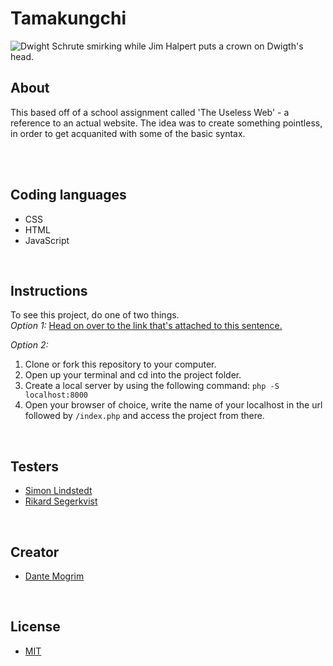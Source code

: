# Tamakungchi

<img alt="Dwight Schrute smirking while Jim Halpert puts a crown on Dwigth's head." src="https://media.giphy.com/media/okLCopqw6ElCDnIhuS/giphy.gif">

## About

This based off of a school assignment called 'The Useless Web' - a reference to an actual website. The idea was to create something pointless, in order to get acquanited with some of the basic syntax.

<br><br>

## Coding languages

- CSS
- HTML
- JavaScript

<br>

## Instructions

To see this project, do one of two things.
<br>
_Option 1:_ [Head on over to the link that's attached to this sentence.](https://tamakungchi.vercel.app/)

_Option 2:_

1. Clone or fork this repository to your computer.
2. Open up your terminal and cd into the project folder.
3. Create a local server by using the following command: `php -S localhost:8000`
4. Open your browser of choice, write the name of your localhost in the url followed by `/index.php` and access the project from there.

<br>

## Testers

- [Simon Lindstedt](https://github.com/simonlindstedt)
- [Rikard Segerkvist](https://github.com/rikardseg/)

<br>

## Creator

- [Dante Mogrim](https://github.com/mogrim-91)

<br>

## License

- [MIT](https://en.wikipedia.org/wiki/MIT_License)
